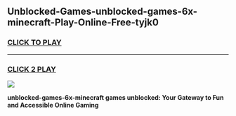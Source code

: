 
## Unblocked-Games-unblocked-games-6x-minecraft-Play-Online-Free-tyjk0
<h3>
<a href="https://premium76.site?title=unblocked-games-6x-minecraft&ref=26A">CLICK TO PLAY</a></h3>
<hr>

<h3>
<a href="https://premium76.site?title=unblocked-games-6x-minecraft&ref=26A">CLICK 2 PLAY</a>
  
</h3>

<a href="https://premium76.site?title=unblocked-games-6x-minecraft&ref=26A"><img src="https://clearcache.store/games.png"></a>


**unblocked-games-6x-minecraft games unblocked: Your Gateway to Fun and Accessible Online Gaming**

